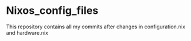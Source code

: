 # Nixos_config_files

 This repository contains all my commits after changes in
 configuration.nix and hardware.nix 

